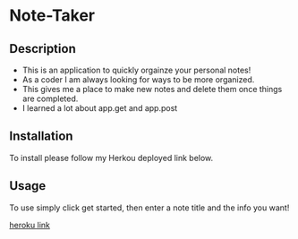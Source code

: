 # Note-Taker
## Description

- This is an application to quickly orgainze your personal notes!
- As a coder I am always looking for ways to be more organized.
- This gives me a place to make new notes and delete them once things are completed.
- I learned a lot about app.get and app.post 

## Installation
To install please follow my Herkou deployed link below. 

## Usage
To use simply click get started, then enter a note title and the info you want!

[heroku link](https://git.heroku.com/mysterious-atoll-62688.git)

